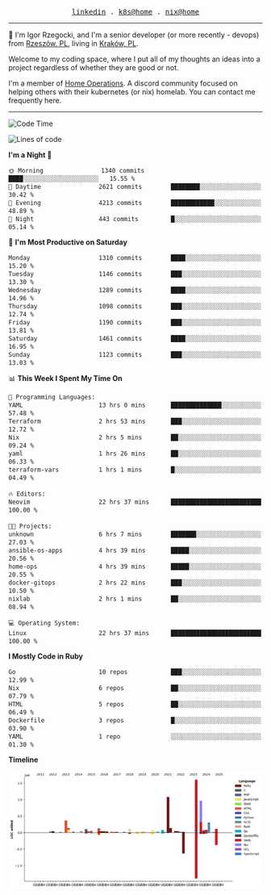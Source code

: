 <p align="center">
  <samp>
    <a href="https://www.linkedin.com/in/ajgon">linkedin</a> .
    <a href="https://github.com/deedee-ops/k8s-gitops">k8s@home</a> .
    <a href="https://github.com/deedee-ops/nixlab">nix@home</a>
  </samp>
</p>

----------------------------------------------------------------

:wave: I'm Igor Rzegocki, and I'm a senior developer (or more recently - devops) from [Rzeszów, PL](https://en.wikipedia.org/wiki/Rzesz%C3%B3w), living in [Kraków, PL](https://en.wikipedia.org/wiki/Krak%C3%B3w).

Welcome to my coding space, where I put all of my thoughts an ideas into a project regardless of whether they are good or not.

I'm a member of [Home Operations](https://discord.gg/home-operations). A discord community focused on helping others with their kubernetes (or nix) homelab. You can contact me frequently here.

----------------------------------------------------------------

<!--START_SECTION:waka-->
![Code Time](http://img.shields.io/badge/Code%20Time-592%20hrs%2053%20mins-blue)

![Lines of code](https://img.shields.io/badge/From%20Hello%20World%20I%27ve%20Written-6.0%20million%20lines%20of%20code-blue)

**I'm a Night 🦉** 

```text
🌞 Morning                1340 commits        ████░░░░░░░░░░░░░░░░░░░░░   15.55 % 
🌆 Daytime                2621 commits        ████████░░░░░░░░░░░░░░░░░   30.42 % 
🌃 Evening                4213 commits        ████████████░░░░░░░░░░░░░   48.89 % 
🌙 Night                  443 commits         █░░░░░░░░░░░░░░░░░░░░░░░░   05.14 % 
```
📅 **I'm Most Productive on Saturday** 

```text
Monday                   1310 commits        ████░░░░░░░░░░░░░░░░░░░░░   15.20 % 
Tuesday                  1146 commits        ███░░░░░░░░░░░░░░░░░░░░░░   13.30 % 
Wednesday                1289 commits        ████░░░░░░░░░░░░░░░░░░░░░   14.96 % 
Thursday                 1098 commits        ███░░░░░░░░░░░░░░░░░░░░░░   12.74 % 
Friday                   1190 commits        ███░░░░░░░░░░░░░░░░░░░░░░   13.81 % 
Saturday                 1461 commits        ████░░░░░░░░░░░░░░░░░░░░░   16.95 % 
Sunday                   1123 commits        ███░░░░░░░░░░░░░░░░░░░░░░   13.03 % 
```


📊 **This Week I Spent My Time On** 

```text
💬 Programming Languages: 
YAML                     13 hrs 0 mins       ██████████████░░░░░░░░░░░   57.48 % 
Terraform                2 hrs 53 mins       ███░░░░░░░░░░░░░░░░░░░░░░   12.72 % 
Nix                      2 hrs 5 mins        ██░░░░░░░░░░░░░░░░░░░░░░░   09.24 % 
yaml                     1 hrs 26 mins       ██░░░░░░░░░░░░░░░░░░░░░░░   06.33 % 
terraform-vars           1 hrs 1 mins        █░░░░░░░░░░░░░░░░░░░░░░░░   04.49 % 

🔥 Editors: 
Neovim                   22 hrs 37 mins      █████████████████████████   100.00 % 

🐱‍💻 Projects: 
unknown                  6 hrs 7 mins        ███████░░░░░░░░░░░░░░░░░░   27.03 % 
ansible-os-apps          4 hrs 39 mins       █████░░░░░░░░░░░░░░░░░░░░   20.56 % 
home-ops                 4 hrs 39 mins       █████░░░░░░░░░░░░░░░░░░░░   20.55 % 
docker-gitops            2 hrs 22 mins       ███░░░░░░░░░░░░░░░░░░░░░░   10.50 % 
nixlab                   2 hrs 1 mins        ██░░░░░░░░░░░░░░░░░░░░░░░   08.94 % 

💻 Operating System: 
Linux                    22 hrs 37 mins      █████████████████████████   100.00 % 
```

**I Mostly Code in Ruby** 

```text
Go                       10 repos            ███░░░░░░░░░░░░░░░░░░░░░░   12.99 % 
Nix                      6 repos             ██░░░░░░░░░░░░░░░░░░░░░░░   07.79 % 
HTML                     5 repos             ██░░░░░░░░░░░░░░░░░░░░░░░   06.49 % 
Dockerfile               3 repos             █░░░░░░░░░░░░░░░░░░░░░░░░   03.90 % 
YAML                     1 repo              ░░░░░░░░░░░░░░░░░░░░░░░░░   01.30 % 
```



**Timeline**

![Lines of Code chart](https://raw.githubusercontent.com/ajgon/ajgon/master/assets/bar_graph.png)


<!--END_SECTION:waka-->
